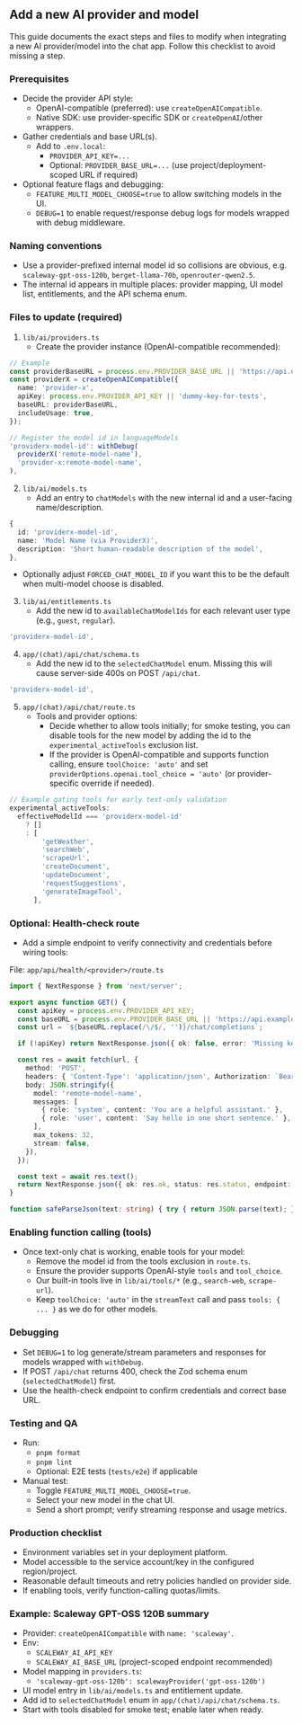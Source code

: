 ## Add a new AI provider and model

This guide documents the exact steps and files to modify when integrating a new AI provider/model into the chat app. Follow this checklist to avoid missing a step.

### Prerequisites
- Decide the provider API style:
  - OpenAI-compatible (preferred): use `createOpenAICompatible`.
  - Native SDK: use provider-specific SDK or `createOpenAI`/other wrappers.
- Gather credentials and base URL(s).
  - Add to `.env.local`:
    - `PROVIDER_API_KEY=...`
    - Optional: `PROVIDER_BASE_URL=...` (use project/deployment-scoped URL if required)
- Optional feature flags and debugging:
  - `FEATURE_MULTI_MODEL_CHOOSE=true` to allow switching models in the UI.
  - `DEBUG=1` to enable request/response debug logs for models wrapped with debug middleware.

### Naming conventions
- Use a provider-prefixed internal model id so collisions are obvious, e.g. `scaleway-gpt-oss-120b`, `berget-llama-70b`, `openrouter-qwen2.5`.
- The internal id appears in multiple places: provider mapping, UI model list, entitlements, and the API schema enum.

### Files to update (required)
1) `lib/ai/providers.ts`
   - Create the provider instance (OpenAI-compatible recommended):

```ts
// Example
const providerBaseURL = process.env.PROVIDER_BASE_URL || 'https://api.example.com/v1';
const providerX = createOpenAICompatible({
  name: 'provider-x',
  apiKey: process.env.PROVIDER_API_KEY || 'dummy-key-for-tests',
  baseURL: providerBaseURL,
  includeUsage: true,
});

// Register the model id in languageModels
'providerx-model-id': withDebug(
  providerX('remote-model-name'),
  'provider-x:remote-model-name',
),
```

2) `lib/ai/models.ts`
   - Add an entry to `chatModels` with the new internal id and a user-facing name/description.

```ts
{
  id: 'providerx-model-id',
  name: 'Model Name (via ProviderX)',
  description: 'Short human-readable description of the model',
},
```

   - Optionally adjust `FORCED_CHAT_MODEL_ID` if you want this to be the default when multi-model choose is disabled.

3) `lib/ai/entitlements.ts`
   - Add the new id to `availableChatModelIds` for each relevant user type (e.g., `guest`, `regular`).

```ts
'providerx-model-id',
```

4) `app/(chat)/api/chat/schema.ts`
   - Add the new id to the `selectedChatModel` enum. Missing this will cause server-side 400s on POST `/api/chat`.

```ts
'providerx-model-id',
```

5) `app/(chat)/api/chat/route.ts`
   - Tools and provider options:
     - Decide whether to allow tools initially; for smoke testing, you can disable tools for the new model by adding the id to the `experimental_activeTools` exclusion list.
     - If the provider is OpenAI-compatible and supports function calling, ensure `toolChoice: 'auto'` and set `providerOptions.openai.tool_choice = 'auto'` (or provider-specific override if needed).

```ts
// Example gating tools for early text-only validation
experimental_activeTools:
  effectiveModelId === 'providerx-model-id'
    ? []
    : [
        'getWeather',
        'searchWeb',
        'scrapeUrl',
        'createDocument',
        'updateDocument',
        'requestSuggestions',
        'generateImageTool',
      ],
```

### Optional: Health-check route
- Add a simple endpoint to verify connectivity and credentials before wiring tools:

File: `app/api/health/<provider>/route.ts`

```ts
import { NextResponse } from 'next/server';

export async function GET() {
  const apiKey = process.env.PROVIDER_API_KEY;
  const baseURL = process.env.PROVIDER_BASE_URL || 'https://api.example.com/v1';
  const url = `${baseURL.replace(/\/$/, '')}/chat/completions`;

  if (!apiKey) return NextResponse.json({ ok: false, error: 'Missing key' }, { status: 500 });

  const res = await fetch(url, {
    method: 'POST',
    headers: { 'Content-Type': 'application/json', Authorization: `Bearer ${apiKey}` },
    body: JSON.stringify({
      model: 'remote-model-name',
      messages: [
        { role: 'system', content: 'You are a helpful assistant.' },
        { role: 'user', content: 'Say hello in one short sentence.' },
      ],
      max_tokens: 32,
      stream: false,
    }),
  });

  const text = await res.text();
  return NextResponse.json({ ok: res.ok, status: res.status, endpoint: url, raw: safeParseJson(text), rawText: text }, { status: res.ok ? 200 : res.status });
}

function safeParseJson(text: string) { try { return JSON.parse(text); } catch { return null; } }
```

### Enabling function calling (tools)
- Once text-only chat is working, enable tools for your model:
  - Remove the model id from the tools exclusion in `route.ts`.
  - Ensure the provider supports OpenAI-style `tools` and `tool_choice`.
  - Our built-in tools live in `lib/ai/tools/*` (e.g., `search-web`, `scrape-url`).
  - Keep `toolChoice: 'auto'` in the `streamText` call and pass `tools: { ... }` as we do for other models.

### Debugging
- Set `DEBUG=1` to log generate/stream parameters and responses for models wrapped with `withDebug`.
- If POST `/api/chat` returns 400, check the Zod schema enum (`selectedChatModel`) first.
- Use the health-check endpoint to confirm credentials and correct base URL.

### Testing and QA
- Run:
  - `pnpm format`
  - `pnpm lint`
  - Optional: E2E tests (`tests/e2e`) if applicable
- Manual test:
  - Toggle `FEATURE_MULTI_MODEL_CHOOSE=true`.
  - Select your new model in the chat UI.
  - Send a short prompt; verify streaming response and usage metrics.

### Production checklist
- Environment variables set in your deployment platform.
- Model accessible to the service account/key in the configured region/project.
- Reasonable default timeouts and retry policies handled on provider side.
- If enabling tools, verify function-calling quotas/limits.

### Example: Scaleway GPT-OSS 120B summary
- Provider: `createOpenAICompatible` with `name: 'scaleway'`.
- Env:
  - `SCALEWAY_AI_API_KEY`
  - `SCALEWAY_AI_BASE_URL` (project-scoped endpoint recommended)
- Model mapping in `providers.ts`:
  - `'scaleway-gpt-oss-120b': scalewayProvider('gpt-oss-120b')`
- UI model entry in `lib/ai/models.ts` and entitlement update.
- Add id to `selectedChatModel` enum in `app/(chat)/api/chat/schema.ts`.
- Start with tools disabled for smoke test; enable later when ready.


